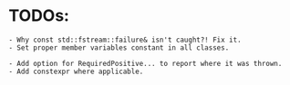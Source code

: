 # TODOs:
	- Why const std::fstream::failure& isn't caught?! Fix it.
	- Set proper member variables constant in all classes.

	- Add option for RequiredPositive... to report where it was thrown.
 	- Add constexpr where applicable.